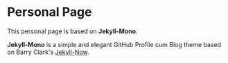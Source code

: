 # Personal Page

This personal page is based on **Jekyll-Mono**.

**Jekyll-Mono** is a simple and elegant GitHub Profile cum Blog theme based on Barry Clark's [Jekyll-Now](https://github.com/barryclark/jekyll-now).









